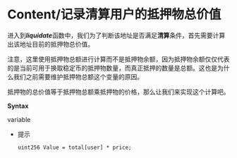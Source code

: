 # Content/记录清算用户的抵押物总价值

进入到***liquidate***函数中，我们为了判断该地址是否满足**清算**条件，首先需要计算出该地址目前的抵押物总价值。

注意，这里使用抵押物总额进行计算而不是抵押物余额，因为抵押物余额仅仅代表的是当前可用于换取稳定币的抵押物数量，而真正抵押的数量是总额。这也是为什么我们之前需要维护抵押物总额这个变量的原因。

抵押物的总价值等于抵押物总额乘抵押物的价格，那么让我们来实现这个计算吧。

**Syntax**

variable

- 提示
    
    ```solidity
    uint256 Value = total[user] * price;
    ```
    
